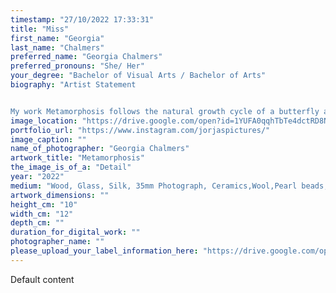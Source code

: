 ```yaml
---
timestamp: "27/10/2022 17:33:31"
title: "Miss"
first_name: "Georgia"
last_name: "Chalmers"
preferred_name: "Georgia Chalmers"
preferred_pronouns: "She/ Her"
your_degree: "Bachelor of Visual Arts / Bachelor of Arts"
biography: "Artist Statement


My work Metamorphosis follows the natural growth cycle of a butterfly as a metaphor and symbol for embodied trauma and healing. For this work, challenged with two-dimensional representation in photography, I combined multiple mediums, and allowed for a more sculptural and material representation of these complex embodied experiences. As someone with an invisible disability, drawing inspiration from disabled artists such as Frida Kahlo has allowed me to create my own language to express and help others understand the journey of trauma, chronic illness and femininity within patriarchal institutions.The surrealist movement and their inspiration from unconscious symbols and contents, have inspired me to relate experiences connecting the mind and body through symbols and self portraiture. The use of boxes and glass windows represent oppressive systems, observing and abstracted, which I have taken into my own hands, and adorned with the symbols of my inner experience of pain, healing and identity. In Ancient Greece the word for Butterfly was Psyche, which means soul. Psyche represents the birth of a new outlook, and the beginning of the healing process."
image_location: "https://drive.google.com/open?id=1YUFA0qqhTbTe4dctRD8NYiIz8od7FSLY"
portfolio_url: "https://www.instagram.com/jorjaspictures/"
image_caption: ""
name_of_photographer: "Georgia Chalmers"
artwork_title: "Metamorphosis"
the_image_is_of_a: "Detail"
year: "2022"
medium: "Wood, Glass, Silk, 35mm Photograph, Ceramics,Wool,Pearl beads,Shells"
artwork_dimensions: ""
height_cm: "10"
width_cm: "12"
depth_cm: ""
duration_for_digital_work: ""
photographer_name: ""
please_upload_your_label_information_here: "https://drive.google.com/open?id=1v1q9RApxQZ5YtjsYQutD2TTd_H1WTpK4"
---
```


Default content
